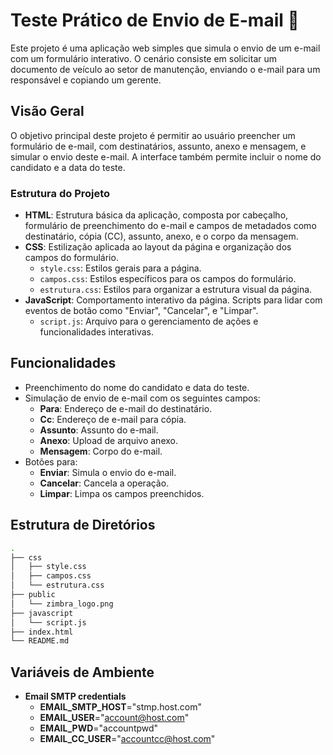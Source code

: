 # Teste Prático de Envio de E-mail 📧

Este projeto é uma aplicação web simples que simula o envio de um e-mail com um formulário interativo. O cenário consiste em solicitar um documento de veículo ao setor de manutenção, enviando o e-mail para um responsável e copiando um gerente.

## Visão Geral

O objetivo principal deste projeto é permitir ao usuário preencher um formulário de e-mail, com destinatários, assunto, anexo e mensagem, e simular o envio deste e-mail. A interface também permite incluir o nome do candidato e a data do teste.

### Estrutura do Projeto

- **HTML**: Estrutura básica da aplicação, composta por cabeçalho, formulário de preenchimento do e-mail e campos de metadados como destinatário, cópia (CC), assunto, anexo, e o corpo da mensagem.
- **CSS**: Estilização aplicada ao layout da página e organização dos campos do formulário.
  - `style.css`: Estilos gerais para a página.
  - `campos.css`: Estilos específicos para os campos do formulário.
  - `estrutura.css`: Estilos para organizar a estrutura visual da página.
- **JavaScript**: Comportamento interativo da página. Scripts para lidar com eventos de botão como "Enviar", "Cancelar", e "Limpar".
  - `script.js`: Arquivo para o gerenciamento de ações e funcionalidades interativas.
  
## Funcionalidades

- Preenchimento do nome do candidato e data do teste.
- Simulação de envio de e-mail com os seguintes campos:
  - **Para**: Endereço de e-mail do destinatário.
  - **Cc**: Endereço de e-mail para cópia.
  - **Assunto**: Assunto do e-mail.
  - **Anexo**: Upload de arquivo anexo.
  - **Mensagem**: Corpo do e-mail.
- Botões para:
  - **Enviar**: Simula o envio do e-mail.
  - **Cancelar**: Cancela a operação.
  - **Limpar**: Limpa os campos preenchidos.

## Estrutura de Diretórios

```bash
.
├── css
│   ├── style.css
│   ├── campos.css
│   └── estrutura.css
├── public
│   └── zimbra_logo.png
├── javascript
│   └── script.js
├── index.html
└── README.md
```

## Variáveis de Ambiente

- **Email SMTP credentials**
  - **EMAIL_SMTP_HOST**="stmp.host.com"
  - **EMAIL_USER**="account@host.com"
  - **EMAIL_PWD**="accountpwd"
  - **EMAIL_CC_USER**="accountcc@host.com"